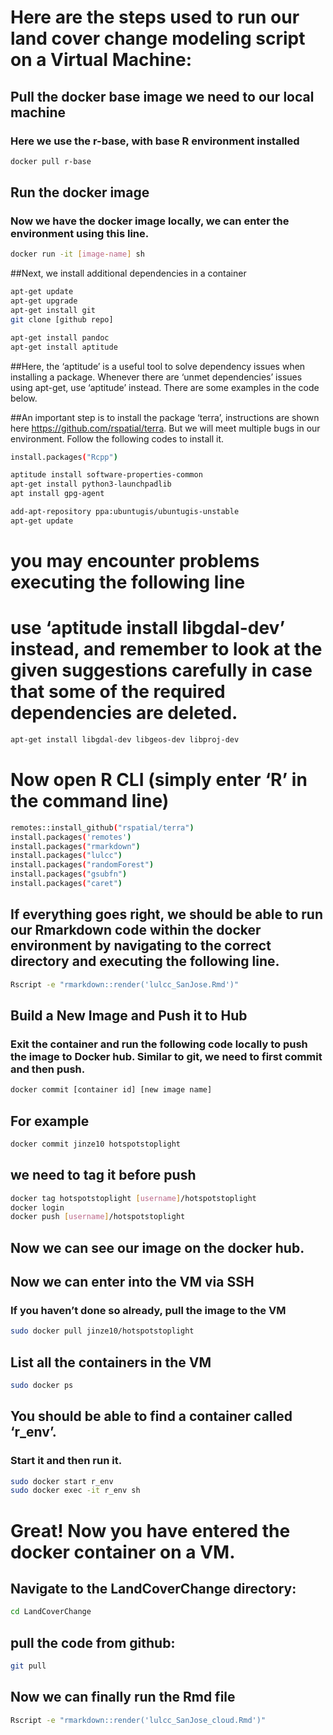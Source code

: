 # Here are the steps used to run our land cover change modeling script on a Virtual Machine:

## Pull the docker base image we need to our local machine
### Here we use the r-base, with base R environment installed
```bash
docker pull r-base
```

## Run the docker image
### Now we have the docker image locally, we can enter the environment using this line.
```bash
docker run -it [image-name] sh
```

##Next, we install additional dependencies in a container
```bash
apt-get update
apt-get upgrade
apt-get install git
git clone [github repo]

apt-get install pandoc
apt-get install aptitude
```


##Here, the ‘aptitude’ is a useful tool to solve dependency issues when installing a package. Whenever there are ‘unmet dependencies’ issues using apt-get, use ‘aptitude’ instead. There are some examples in the code below.

##An important step is to install the package ‘terra’, instructions are shown here https://github.com/rspatial/terra. But we will meet multiple bugs in our environment. Follow the following codes to install it. 
```bash
install.packages("Rcpp")

aptitude install software-properties-common
apt-get install python3-launchpadlib
apt install gpg-agent

add-apt-repository ppa:ubuntugis/ubuntugis-unstable
apt-get update
```

# you may encounter problems executing the following line
# use ‘aptitude install libgdal-dev’ instead, and remember to look at the given suggestions carefully in case that some of the required dependencies are deleted.
```bash
apt-get install libgdal-dev libgeos-dev libproj-dev 
```

# Now open R CLI (simply enter ‘R’ in the command line)
```bash
remotes::install_github("rspatial/terra")
install.packages('remotes')
install.packages("rmarkdown")
install.packages("lulcc")
install.packages("randomForest")
install.packages("gsubfn")
install.packages("caret")
```

## If everything goes right, we should be able to run our Rmarkdown code within the docker environment by navigating to the correct directory and executing the following line.
```bash
Rscript -e "rmarkdown::render('lulcc_SanJose.Rmd')"
```

## Build a New Image and Push it to Hub
### Exit the container and run the following code locally to push the image to Docker hub. Similar to git, we need to first commit and then push. 
```bash
docker commit [container id] [new image name]
```

## For example
```bash
docker commit jinze10 hotspotstoplight
```

## we need to tag it before push
```bash
docker tag hotspotstoplight [username]/hotspotstoplight 
docker login
docker push [username]/hotspotstoplight
```

## Now we can see our image on the docker hub.

## Now we can enter into the VM via SSH
### If you haven’t done so already, pull the image to the VM
```bash
sudo docker pull jinze10/hotspotstoplight
```

## List all the containers in the VM
```bash
sudo docker ps
```

## You should be able to find a container called ‘r_env’.
### Start it and then run it.
```bash
sudo docker start r_env
sudo docker exec -it r_env sh
```

# Great! Now you have entered the docker container on a VM.

## Navigate to the LandCoverChange directory:
```bash
cd LandCoverChange
```
## pull the code from github:
```bash
git pull
```
## Now we can finally run the Rmd file
```bash
Rscript -e "rmarkdown::render('lulcc_SanJose_cloud.Rmd')"
```
